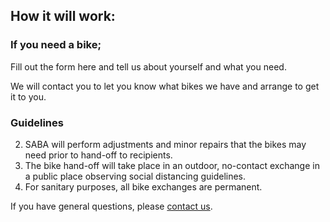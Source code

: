  ## How it will work:
### If you need a bike;
Fill out the form here and tell us about yourself
and what you need.

We will contact you to let you know what bikes we have and arrange to get it to you.

### Guidelines
2. SABA will perform adjustments and minor repairs that the bikes may need prior to hand-off to recipients.
3. The bike hand-off will take place in an outdoor, 
no-contact exchange in a public place observing social distancing guidelines.
5. For sanitary purposes, all bike exchanges are permanent.

If you have general questions, please [contact us](/contact/).
